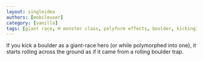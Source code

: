 ```yaml
---
layout: singleidea
authors: [mobileuser]
category: [vanilla]
tags: [giant race, H monster class, polyform effects, boulder, kicking]
---
```

If you kick a boulder as a giant-race hero (or while polymorphed into one), it
starts rolling across the ground as if it came from a rolling boulder trap.
